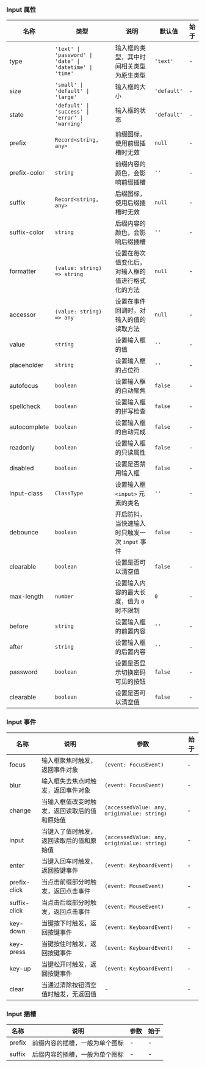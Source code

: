 ### Input 属性

| 名称         | 类型                                                     | 说明                                             | 默认值      | 始于 |
| ------------ | -------------------------------------------------------- | ------------------------------------------------ | ----------- | ---- |
| type         | `'text' \| 'password' \| 'date' \| 'datetime' \| 'time'` | 输入框的类型，其中时间相关类型为原生类型         | `'text'`    | -    |
| size         | `'small' \| 'default' \| 'large'`                        | 输入框的大小                                     | `'default'` | -    |
| state        | `'default' \| 'success' \| 'error' \| 'warning'`         | 输入框的状态                                     | `'default'` | -    |
| prefix       | `Record<string, any>`                                    | 前缀图标，使用前缀插槽时无效                     | `null`      | -    |
| prefix-color | `string`                                                 | 前缀内容的颜色，会影响前缀插槽                   | `''`        | -    |
| suffix       | `Record<string, any>`                                    | 后缀图标，使用后缀插槽时无效                     | `null`      | -    |
| suffix-color | `string`                                                 | 后缀内容的颜色，会影响后缀插槽                   | `''`        | -    |
| formatter    | `(value: string) => string`                              | 设置在每次值变化后，对输入框的值进行格式化的方法 | `null`      | -    |
| accessor     | `(value: string) => any`                                 | 设置在事件回调时，对输入的值的读取方法           | `null`      | -    |
| value        | `string`                                                 | 设置输入框的值                                   | `''`        | -    |
| placeholder  | `string`                                                 | 设置输入框的占位符                               | `''`        | -    |
| autofocus    | `boolean`                                                | 设置输入框的自动聚焦                             | `false`     | -    |
| spellcheck   | `boolean`                                                | 设置输入框的拼写检查                             | `false`     | -    |
| autocomplete | `boolean`                                                | 设置输入框的自动完成                             | `false`     | -    |
| readonly     | `boolean`                                                | 设置输入框的只读属性                             | `false`     | -    |
| disabled     | `boolean`                                                | 设置是否禁用输入框                               | `false`     | -    |
| input-class  | `ClassType`                                              | 设置输入框 `<input>` 元素的类名                  | `''`        | -    |
| debounce     | `boolean`                                                | 开启防抖，当快速输入时只触发一次 `input` 事件    | `false`     | -    |
| clearable    | `boolean`                                                | 设置是否可以清空值                               | `false`     | -    |
| max-length   | `number`                                                 | 设置输入内容的最大长度，值为 `0` 时不限制        | `0`         | -    |
| before       | `string`                                                 | 设置输入框的前置内容                             | `''`        | -    |
| after        | `string`                                                 | 设置输入框的后置内容                             | `''`        | -    |
| password     | `boolean`                                                | 设置是否显示切换密码可见的按钮                   | `false`     | -    |
| clearable    | `boolean`                                                | 设置是否可以清空值                               | `false`     | -    |

### Input 事件

| 名称         | 说明                                         | 参数                                        | 始于 |
| ------------ | -------------------------------------------- | ------------------------------------------- | ---- |
| focus        | 输入框聚焦时触发，返回事件对象               | `(event: FocusEvent)`                       | -    |
| blur         | 输入框失去焦点时触发，返回事件对象           | `(event: FocusEvent)`                       | -    |
| change       | 当输入框值改变时触发，返回读取后的值和原始值 | `(accessedValue: any, originValue: string)` | -    |
| input        | 当键入了值时触发，返回读取后的值和原始值     | `(accessedValue: any, originValue: string)` | -    |
| enter        | 当键入回车时触发，返回按键事件               | `(event: KeyboardEvent)`                    | -    |
| prefix-click | 当点击前缀部分时触发，返回点击事件           | `(event: MouseEvent)`                       | -    |
| suffix-click | 当点击后缀部分时触发，返回点击事件           | `(event: MouseEvent)`                       | -    |
| key-down     | 当键按下时触发，返回按键事件                 | `(event: KeyboardEvent)`                    | -    |
| key-press    | 当键按住时触发，返回按键事件                 | `(event: KeyboardEvent)`                    | -    |
| key-up       | 当键松开时触发，返回按键事件                 | `(event: KeyboardEvent)`                    | -    |
| clear        | 当通过清除按钮清空值时触发，无返回值         | -                                           | -    |

### Input 插槽

| 名称   | 说明                           | 参数 | 始于 |
| ------ | ------------------------------ | ---- | ---- |
| prefix | 前缀内容的插槽，一般为单个图标 | -    | -    |
| suffix | 后缀内容的插槽，一般为单个图标 | -    | -    |
